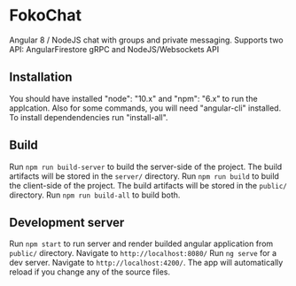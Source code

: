# FokoChat

Angular 8 / NodeJS chat with groups and private messaging. Supports two API: AngularFirestore gRPC and NodeJS/Websockets API

## Installation

You should have installed "node": "10.x" and "npm": "6.x" to run the applcation.
Also for some commands, you will need "angular-cli" installed.
To install dependendencies run "install-all".

## Build

Run `npm run build-server` to build the server-side of the project. The build artifacts will be stored in the `server/` directory.
Run `npm run build` to build the client-side of the project. The build artifacts will be stored in the `public/` directory.
Run `npm run build-all` to build both.

## Development server

Run `npm start` to run server and render builded angular application from `public/` directory. Navigate to `http://localhost:8080/`
Run `ng serve` for a dev server. Navigate to `http://localhost:4200/`. The app will automatically reload if you change any of the source files.
